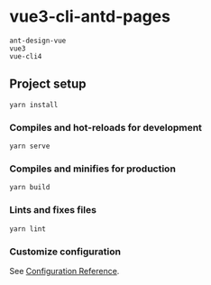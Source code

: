 <!--
 * @Author: shawnxiao
 * @Date: 2021-02-01 16:13:50
 * @LastEditTime: 2021-02-01 16:20:42
 * @FilePath: /vue3-cli-antd-pages/README.md
-->
# vue3-cli-antd-pages
```
ant-design-vue
vue3
vue-cli4
```
## Project setup
```
yarn install
```

### Compiles and hot-reloads for development
```
yarn serve
```

### Compiles and minifies for production
```
yarn build
```

### Lints and fixes files
```
yarn lint
```

### Customize configuration
See [Configuration Reference](https://cli.vuejs.org/config/).
